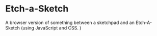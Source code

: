 # Etch-a-Sketch
A browser version of something between a sketchpad and an Etch-A-Sketch (using JavaScript and CSS. )
